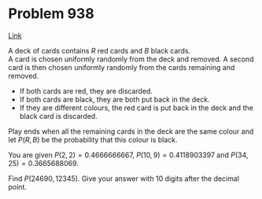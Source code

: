 # Problem 938

[Link](https://projecteuler.net/problem=938)

A deck of cards contains $R$ red cards and $B$ black cards.  
A card is chosen uniformly randomly from the deck and removed. A second card is then chosen uniformly randomly from the cards remaining and removed.

*   If both cards are red, they are discarded.
*   If both cards are black, they are both put back in the deck.
*   If they are different colours, the red card is put back in the deck and the black card is discarded.

Play ends when all the remaining cards in the deck are the same colour and let $P(R,B)$ be the probability that this colour is black. 

You are given $P(2,2) = 0.4666666667$, $P(10,9) = 0.4118903397$ and $P(34,25) = 0.3665688069$.

Find $P(24690,12345)$. Give your answer with 10 digits after the decimal point.